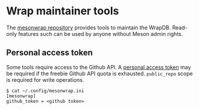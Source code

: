 # Wrap maintainer tools

The [mesonwrap repository](https://github.com/mesonbuild/mesonwrap) provides tools
to maintain the WrapDB. Read-only features such can be used by anyone without Meson admin rights.

## Personal access token

Some tools require access to the Github API.
A [personal access token](https://github.com/settings/tokens) may be required
if the freebie Github API quota is exhausted. `public_repo` scope is required
for write operations.

```
$ cat ~/.config/mesonwrap.ini
[mesonwrap]
github_token = <github token>
```
